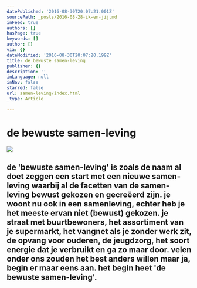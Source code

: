 ```yaml
---
datePublished: '2016-08-30T20:07:21.001Z'
sourcePath: _posts/2016-08-28-ik-en-jij.md
inFeed: true
authors: []
hasPage: true
keywords: []
author: []
via: {}
dateModified: '2016-08-30T20:07:20.199Z'
title: de bewuste samen-leving
publisher: {}
description: ''
inLanguage: null
inNav: false
starred: false
url: samen-leving/index.html
_type: Article

---
```

# de bewuste samen-leving
![](https://the-grid-user-content.s3-us-west-2.amazonaws.com/faa8d145-e92c-4ac9-ac97-16877a9c0b93.jpg)

## de 'bewuste samen-leving' is zoals de naam al doet zeggen een start met een nieuwe samen-leving waarbij al de facetten van de samen-leving bewust gekozen en gecreëerd zijn. je woont nu ook in een samenleving, echter heb je het meeste ervan niet (bewust) gekozen. je straat met buurtbewoners, het assortiment van je supermarkt, het vangnet als je zonder werk zit, de opvang voor ouderen, de jeugdzorg, het soort energie dat je verbruikt en ga zo maar door. velen onder ons zouden het best anders willen maar ja, begin er maar eens aan. het begin heet 'de bewuste samen-leving'.